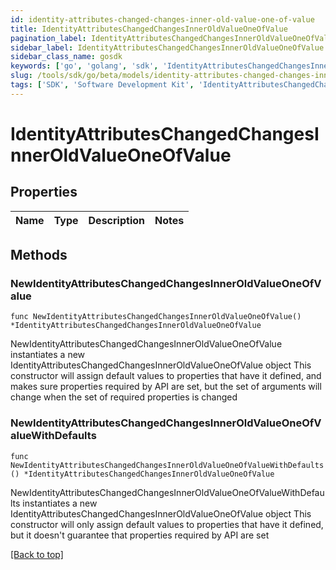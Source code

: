 ```yaml
---
id: identity-attributes-changed-changes-inner-old-value-one-of-value
title: IdentityAttributesChangedChangesInnerOldValueOneOfValue
pagination_label: IdentityAttributesChangedChangesInnerOldValueOneOfValue
sidebar_label: IdentityAttributesChangedChangesInnerOldValueOneOfValue
sidebar_class_name: gosdk
keywords: ['go', 'golang', 'sdk', 'IdentityAttributesChangedChangesInnerOldValueOneOfValue'] 
slug: /tools/sdk/go/beta/models/identity-attributes-changed-changes-inner-old-value-one-of-value
tags: ['SDK', 'Software Development Kit', 'IdentityAttributesChangedChangesInnerOldValueOneOfValue']
---
```


# IdentityAttributesChangedChangesInnerOldValueOneOfValue

## Properties

Name | Type | Description | Notes
------------ | ------------- | ------------- | -------------

## Methods

### NewIdentityAttributesChangedChangesInnerOldValueOneOfValue

`func NewIdentityAttributesChangedChangesInnerOldValueOneOfValue() *IdentityAttributesChangedChangesInnerOldValueOneOfValue`

NewIdentityAttributesChangedChangesInnerOldValueOneOfValue instantiates a new IdentityAttributesChangedChangesInnerOldValueOneOfValue object
This constructor will assign default values to properties that have it defined,
and makes sure properties required by API are set, but the set of arguments
will change when the set of required properties is changed

### NewIdentityAttributesChangedChangesInnerOldValueOneOfValueWithDefaults

`func NewIdentityAttributesChangedChangesInnerOldValueOneOfValueWithDefaults() *IdentityAttributesChangedChangesInnerOldValueOneOfValue`

NewIdentityAttributesChangedChangesInnerOldValueOneOfValueWithDefaults instantiates a new IdentityAttributesChangedChangesInnerOldValueOneOfValue object
This constructor will only assign default values to properties that have it defined,
but it doesn't guarantee that properties required by API are set


[[Back to top]](#) 


